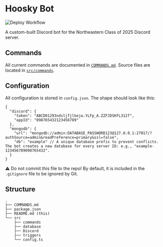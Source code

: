 # Hoosky Bot

![Deploy Workflow](https://github.com/nu25/hoosky-bot/actions/workflows/deploy.yml/badge.svg)

A custom-built Discord bot for the Northeastern Class of 2025 Discord server.

## Commands

All current commands are documented in [`COMMANDS.md`](COMMANDS.md). Source files are located in [`src/commands`](src/commands).

## Configuration

All configuration is stored in `config.json`. The shape should look like this:

```jsonc
{
  "discord": {
    "token": "ABCD01293ndsljfjlkejw.YLFp_A.ZZFJDSKFL312f",
    "appId": "098765432123456789"
  },
  "mongodb": {
    "url": "mongodb://admin:DATABASE_PASSWORD123@127.0.0.1:27017/?authSource=admin&readPreference=primary&ssl=false",
    "db": "example" // A unique database prefix to prevent conflicts. The bot creates a new database for every server ID: e.g., "example-123456789098765432".
  }
}
```

⚠️ Do not commit this file to the repo! By default, it is included in the `.gitignore` file to be ignored by Git.

## Structure

```
.
├── COMMANDS.md
├── package.json
├── README.md (this)
└── src
    ├── commands
    ├── database
    ├── Discord
    ├── triggers
    └── config.ts
```
